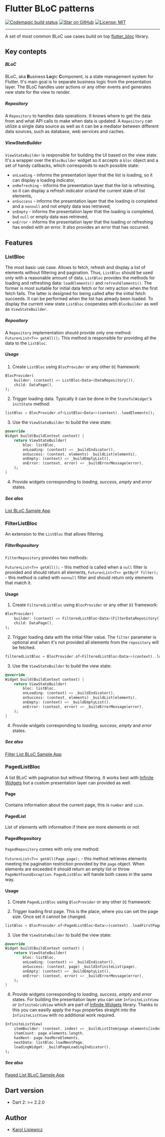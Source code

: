 # Flutter BLoC patterns

[![Codemagic build status](https://api.codemagic.io/apps/5d28ebe2db95112ead3bbeb9/5d28ebe2db95112ead3bbeb8/status_badge.svg)](https://codemagic.io/apps/5d28ebe2db95112ead3bbeb9/5d28ebe2db95112ead3bbeb8/latest_build) [![Star on GitHub](https://img.shields.io/github/stars/klisiewicz/flutter-bloc-patterns.svg?style=flat&logo=github&colorB=deeppink&label=Stars)](https://github.com/klisiewicz/flutter-bloc-patterns) [![License: MIT](https://img.shields.io/badge/License-MIT-purple.svg)](https://opensource.org/licenses/MIT)

---
A set of most common BLoC use cases build on top [flutter_bloc](https://github.com/felangel/bloc/tree/master/packages/flutter_bloc) library.

## Key contepts

##### BLoC
BLoC, aka **B**usiness **Lo**gic **C**omponent, is a state management system for Flutter. It's main goal is to separate business logic from the presentation layer. The BLoC handles user actions or any other events and generates new state for the view to render.

##### Repository
A `Repository` to handles data operations. It knows where to get the data from and what API calls to make when data is updated. A `Repository` can utilize a single data source as well as it can be a mediator between different data sources, such as database, web services and caches.

##### ViewStateBuilder
`ViewStateBuilder` is responsible for building the UI based on the view state. It's a wrapper over the `BlocBuilder` widget so it accepts a `bloc` object and a set of handy callbacks, which corresponds to each possible state:

* `onLoading` - informs the presentation layer that the list is loading, so it can display a loading indicator,
* `onRefreshing` - informs the presentation layer that the list is refreshing, so it can display a refresh indicator or/and the current state of list elements,
* `onSuccess` - informs the presentation layer that the loading is completed and a `nonnull` and not empty data was retrieved,
* `onEmpty` - informs the presentation layer that the loading is completed, but `null` or empty data was retrieved,
* `onError` - informs the presentation layer that the loading or refreshing has ended with an error. It also provides an error that has occurred.

## Features

### ListBloc
The most basic use case. Allows to fetch, refresh and display a list of elements without filtering and pagination. Thus, `ListBloc` should be used only with a reasonable amount of data. `ListBloc` provides the methods for loading and refreshing data: `loadElements()` and `refreshElements()`. The former is most suitable for initial data fetch or for retry action when the first fetch fails. The latter is designed for being called after the initial fetch succeeds. It can be performed when the list has already been loaded. To display the current view state `ListBloc` cooperates with `BlocBuilder` as well as `ViewStateBuilder`.

##### Repository
A `Repository` implementation should provide only one method:
`Future<List<T>> getAll();`
This method is responsible for providing all the data to the `ListBloc`.

##### Usage
1. Create `ListBloc` using `BlocProvider` or any other `DI` framework:

```dart
BlocProvider(
    builder: (context) => ListBloc<Data>(DataRepository()),
    child: DataPage(),
);
```

2. Trigger loading data. Typically it can be done in the `StatefulWidget`'s `initState` method:

```dart
listBloc = BlocProvider.of<ListBloc<Data>>(context)..loadElements();
```

3. Use the `ViewStateBuilder` to build the view state:

```dart
@override
Widget build(BuildContext context) {
    return ViewStateBuilder(
        bloc: listBloc,
        onLoading: (context) => _buildIndicator(),
        onSuccess: (context, elements) _buildList(elements),
        onEmpty: (context) => _buildEmptyList(),
        onError: (context, error) => _buildErrorMessage(error),
    );
}
```

4. Provide widgets corresponding to _loading_, _success_, _empty_ and _error_ states.

##### See also
[List BLoC Sample App](example/lib/src/list_app.dart)

### FilterListBloc
An extension to the `ListBloc` that allows filtering.

##### FilterRepository
`FilterRepository` provides two methods:

`Future<List<T>> getAll();` - this method is called when a `null` filter is provided and should return all elements,
`Future<List<T>> getBy(F filter);` - this method is called with `nonnull` filter and should return only elements that match it.

#### Usage
1. Create `FilteredListBloc` using `BlocProvider` or any other `DI` framework:

```dart
BlocProvider(
    builder: (context) => FilteredListBloc<Data>(FilterDataRepository()),
    child: DataPage(),
);
```
    
2. Trigger loading data with the initial filter value. The `filter` parameter is optional and when it's not provided all elements from the `repository` will be fetched.

```dart
filteredListBloc = BlocProvider.of<FilteredListBloc<Data>>(context)..loadElements(filter: initialFilter);
```

3. Use the `ViewStateBuilder` to build the view state:

```dart
@override
Widget build(BuildContext context) {
    return ViewStateBuilder(
        bloc: listBloc,
        onLoading: (context) => _buildIndicator(),
        onSuccess: (context, elements) _buildList(elements),
        onEmpty: (context) => _buildEmptyList(),
        onError: (context, error) => _buildErrorMessage(error),
    );
}
```

4. Provide widgets corresponding to _loading_, _success_, _empty_ and _error_ states.

##### See also
[Filter List BLoC Sample App](example/lib/src/list_filter_app.dart)

### PagedListBloc
A list BLoC with pagination but without filtering. It works best with [Infinite Widgets](https://github.com/jaumard/infinite_widgets) but a custom presentation layer can provided as well.

#### Page
Contains information about the current page, this is `number` and `size`.

#### PagedList
List of elements with information if there are more elements or not.

#### PagedRepository
`PagedRepository` comes with only one method:

`Future<List<T>> getAll(Page page);` - this method retrieves elements meeting the pagination restriction provided by the `page` object. When elements are exceeded it should return an empty list or throw `PageNotFoundException`. `PagedListBloc` will hande both cases in the same way.

#### Usage
1. Create `PagedListBloc` using `BlocProvider` or any other `DI` framework:

2. Trigger loading first page. This is the place, where you can set the page size. Once set it cannot be changed.

```dart
listBloc = BlocProvider.of<PagedListBloc<Data>>(context)..loadFirstPage(pageSize: 10);
```
3. Use the `ViewStateBuilder` to build the view state:

```dart
@override
Widget build(BuildContext context) {
    return ViewStateBuilder(
        bloc: listBloc,
        onLoading: (context) => _buildIndicator(),
        onSuccess: (context, page) _buildInfiniteList(page),
        onEmpty: (context) => _buildEmptyList(),
        onError: (context, error) => _buildErrorMessage(error),
    );
}
```

4. Provide widgets corresponding to _loading_, _success_, _empty_ and _error_ states.
For building the presentation layer you can use `InfiniteListView` or `InfiniteGridView` which are part of [Infinite Widgets](https://github.com/jaumard/infinite_widgets) library. Thanks to this you can easilly apply the `Page` properties straight into the `InfiniteListView` with no additional work required.

```dart
InfiniteListView(
    itemBuilder: (context, index) => _buildListItem(page.elements[index]),
    itemCount: page.elements.length,
    hasNext: page.hasMoreElements,
    nextData: listBloc.loadNextPage,
    loadingWidget: _buildPageLoadingIndicator(),
);
```

##### See also
[Paged List BLoC Sample App](example/lib/src/list_paged_app.dart)

## Dart version

- Dart 2: >= 2.2.0

## Author
- [Karol Lisiewicz](https://github.com/klisiewicz)
